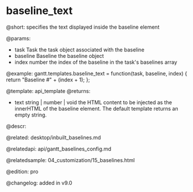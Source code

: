 baseline_text
=============

@short: specifies the text displayed inside the baseline element

@params:
- task	Task	the task object associated with the baseline
- baseline	Baseline	the baseline object
- index	number	the index of the baseline in the task's baselines array

@example:
gantt.templates.baseline_text = function(task, baseline, index) {
    return "Baseline #" + (index + 1);
};

@template: api_template
@returns:
- text	string | number | void	the HTML content to be injected as the innerHTML of the baseline element. The default template returns an empty string.

@descr:

@related:
desktop/inbuilt_baselines.md

@relatedapi:
api/gantt_baselines_config.md

@relatedsample:
04_customization/15_baselines.html

@edition: pro

@changelog: added in v9.0